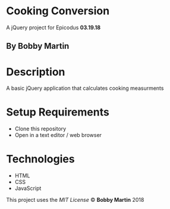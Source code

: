 # Cooking Conversion
A jQuery project for Epicodus **03.19.18**

## By Bobby Martin

# Description
A basic jQuery application that calculates cooking measurments 

# Setup Requirements
* Clone this repository
* Open in a text editor / web browser

# Technologies
* HTML
* CSS
* JavaScript

This project uses the _MIT License_
&copy; **Bobby Martin** 2018
